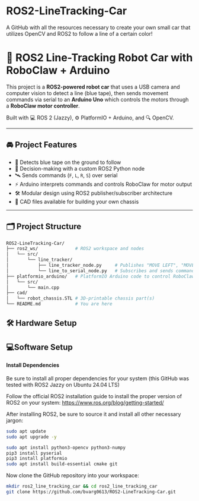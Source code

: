 # ROS2-LineTracking-Car
A GitHub with all the resources necessary to create your own small car that utilizes OpenCV and ROS2 to follow a line of a certain color!

# 🤖 ROS2 Line-Tracking Robot Car with RoboClaw + Arduino

This project is a **ROS2-powered robot car** that uses a USB camera and computer vision to detect a line (blue tape), then sends movement commands via serial to an **Arduino Uno** which controls the motors through a **RoboClaw motor controller**.

Built with 💻 ROS 2 (Jazzy), ⚙️ PlatformIO + Arduino, and 🔍 OpenCV.

---

## 🚘 Project Features

- 🔵 Detects blue tape on the ground to follow  
- 🧠 Decision-making with a custom ROS2 Python node  
- 🛰 Sends commands (`F`, `L`, `R`, `S`) over serial  
- ⚡ Arduino interprets commands and controls RoboClaw for motor output  
- 🛠️ Modular design using ROS2 publisher/subscriber architecture  
- 🧩 CAD files available for building your own chassis  

---

## 🗂 Project Structure

```bash
ROS2-LineTracking-Car/
├── ros2_ws/              # ROS2 workspace and nodes
│   └── src/
│       └── line_tracker/
│           ├── line_tracker_node.py     # Publishes "MOVE LEFT", "MOVE RIGHT", etc.
│           └── line_to_serial_node.py   # Subscribes and sends commands via serial
├── platformio_arduino/   # PlatformIO Arduino code to control RoboClaw
│   └── src/
│       └── main.cpp
├── cad/
│   └── robot_chassis.STL # 3D-printable chassis part(s)
└── README.md             # You are here
```

## 🛠️ Hardware Setup


## 💻Software Setup


#### Install Dependencies
Be sure to install all proper dependencies for your system (this GitHub was tested with ROS2 Jazzy on Ubuntu 24.04 LTS)

Follow the official ROS2 installation guide to install the proper version of ROS2 on your system:
https://www.ros.org/blog/getting-started/

After installing ROS2, be sure to source it and  install all other necessary jargon:
```bash
sudo apt update
sudo apt upgrade -y

sudo apt install python3-opencv python3-numpy
pip3 install pyserial
pip3 install platformio
sudo apt install build-essential cmake git
```

Now clone the GitHub repository into your workspace:
```bash
mkdir ros2_line_tracking_car && cd ros2_line_tracking_car
git clone https://github.com/bvarg0613/ROS2-LineTracking-Car.git
```


